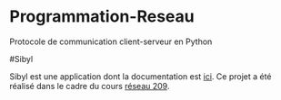 # Programmation-Reseau
Protocole de communication client-serveur en Python 

#Sibyl

Sibyl est une application dont la documentation est [ici](https://formations.telecom-bretagne.eu/r209/doc/sibyl.html).
Ce projet a été réalisé dans le cadre du cours [réseau 209](https://portail.telecom-bretagne.eu/portal/pls/portal/pkg_df.programmes.SHOW_FICHE?p_id_mod_er=32253).
